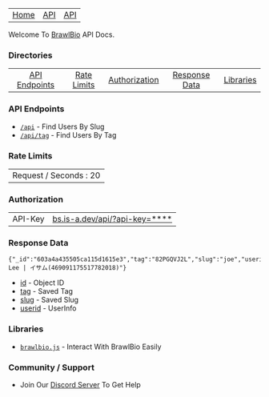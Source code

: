 <table>
  <tr>
      <td align="center" style="padding=5;width=50%;">
     <a href="https://bs.is-a.dev/">Home</a>
   </td>
    <td align="center" style="padding=5;width=50%;">
     <a href="https://bs.is-a.dev/api">API</a>
   </td>
     <td align="center" style="padding=5;width=50%;">
     <a href="https://discord.com/invite/Ca4yEvTsXB" target="_blank">API</a>
   </td>
  </tr>
    </table>


Welcome To [BrawlBio](https://bs.is-a.dev/) API Docs.

### Directories

<table>
  <tr>
      <td align="center" style="padding=5;width=50%;">
     <a href="#API-Endpoints">API Endpoints</a>
   </td>
    <td align="center" style="padding=5;width=50%;">
     <a href="#Rate-Limits">Rate Limits</a>
   </td>
     <td align="center" style="padding=5;width=50%;">
     <a href="#Authorization">Authorization</a>
   </td>
      <td align="center" style="padding=5;width=50%;">
     <a href="#Response Data">Response Data</a>
   </td>
       <td align="center" style="padding=5;width=50%;">
     <a href="#libraries">Libraries</a>
   </td>
  </tr>
    </table>


### API Endpoints 

 - [`/api`](https://bs.is-a.dev/api/[Query])  - Find Users By Slug
 - [`/api/tag`](https://bs.is-a.dev/api/tag/[Query]) - Find Users By Tag

### Rate Limits 

<table>
  <tr>
    <td align="center" style="padding=5;width=50%;">
   Request / Seconds : 20
   </td>
  </tr>
    </table>
    

    
### Authorization



<table>
  <tr>
      <td align="center" style="padding=5;width=50%;">
API-Key   </td>
    <td align="center" style="padding=5;width=50%;">
     <a href="https://bs.is-a.dev/api/?api-key=">bs.is-a.dev/api/?api-key=****</a>
   </td>
  </tr>
    </table>


### Response Data

```
{"_id":"603a4a435505ca115d1615e3","tag":"82PGQVJ2L","slug":"joe","userid":"Joe Lee | イサム(469091175517782018)"}
```


 - [id](#) - Object ID
 - [tag](#) - Saved Tag
 - [slug](#) - Saved Slug
 - [userid](#) - UserInfo

### Libraries

- [`brawlbio.js`](https://npmjs.com/brawlbio.js) - Interact With BrawlBio Easily 

### Community / Support 

 - Join Our [Discord Server](https://discord.com/invite/Ca4yEvTsXB) To Get Help 
